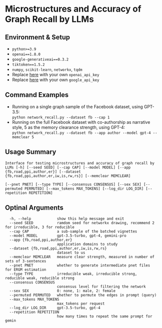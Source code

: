 # Microstructures and Accuracy of Graph Recall by LLMs

## Environment & Setup
* `python>=3.9`
* `openai==1.8.0`
* `google-generativeai==0.3.2`
* `tiktoken==1.5.2`
* `numpy`, `scikit-learn`, `networkx`, `tqdm`
* Replace [here](./network_recall.py#L8) with your own `openai_api_key`
* Replace [here](./network_recall_gemini.py#L14) with your own `google_api_key`

## Command Examples
- Running on a single graph sample of the Facebook dataset, using GPT-3.5:\
`python network_recall.py --dataset fb --cap 1`
- Running on the full Facebook dataset with co-authorship as narrative style, 5 as the memory clearance strength, using GPT-4:\
`python network_recall.py --dataset fb --app author --model gpt-4 --memclear 5`


## Usage Summary
```
Interface for testing microstructures and accuracy of graph recall by LLMs [-h] [--seed SEED] [--cap CAP] [--model MODEL] [--app {fb,road,ppi,author,er}] [--dataset {fb,road,ppi,author,er,iw,is,rw,rs}] [--memclear MEMCLEAR]
                                                                                  [--pnet PNET] [--type TYPE] [--consensus CONSENSUS] [--sex SEX] [--permuted PERMUTED] [--max_tokens MAX_TOKENS] [--log_dir LOG_DIR] [--repetition REPETITION]
```

## Optinal Arguments
```
  -h, --help            show this help message and exit
  --seed SEED           ramdom seed for networkx drawing, recommend 2 for irreducible, 3 for reducible
  --cap CAP             a sub-sample of the batched vignettes
  --model MODEL         gpt-3.5-turbo, gpt-4, gemini-pro
  --app {fb,road,ppi,author,er}
                        application domains to study
  --dataset {fb,road,ppi,author,er,iw,is,rw,rs}
                        dataset to us
  --memclear MEMCLEAR   measure clear strength, measured in number of sets of 3-sentences
  --pnet PNET           whether to generate intermediate pnet files for ERGM estimation
  --type TYPE           irreducible weak, irreducible strong, reducible weak, reducible strong
  --consensus CONSENSUS
                        consensus level for filtering the network
  --sex SEX             0: none, 1: male, 2: female
  --permuted PERMUTED   whether to permute the edges in prompt (query)
  --max_tokens MAX_TOKENS
                        max_tokens per request
  --log_dir LOG_DIR     gpt-3.5-turbo, gpt-4
  --repetition REPETITION
                        how many times to repeat the same prompt for gemin
```

